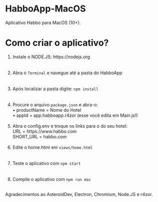 # HabboApp-MacOS
Aplicativo Habbo para MacOS (10+).

# Como criar o aplicativo?
<ol>
<li> Instale o NODE.JS: https://nodejs.org<br></li>
 <br><br>
<li> Abra o <code>Terminal</code> e navegue até a pasta do HabboApp</li>
<br><br>
<li> Após localizar a pasta digite: <code>npm install</code></li>
<br><br>
<li> Procure o arquivo <code>package.json</code> e abra-o:<br>
• productName = Nome do Hotel<br>
• appId = app.habboapp.r4zor (esse você edita em Main.js!)
<br><br>
<li>Abra o config.env e troque os links para o do seu hotel:</li>
URL = https://www.habbo.com<br>
SHORT_URL = habbo.com
  <br><br>
<li>Edite o home.html em <code>views/home.html</code></li>
<br><br>
<li>Teste o aplicativo com <code>npm start</code></li>
 <br><br> 
<li>Compile o aplicativo com <code>npm run mac</code></li>
</ol>
<br>
Agradecimentos ao AsteroidDev, Electron, Chromium, Node.JS e r4zor.


